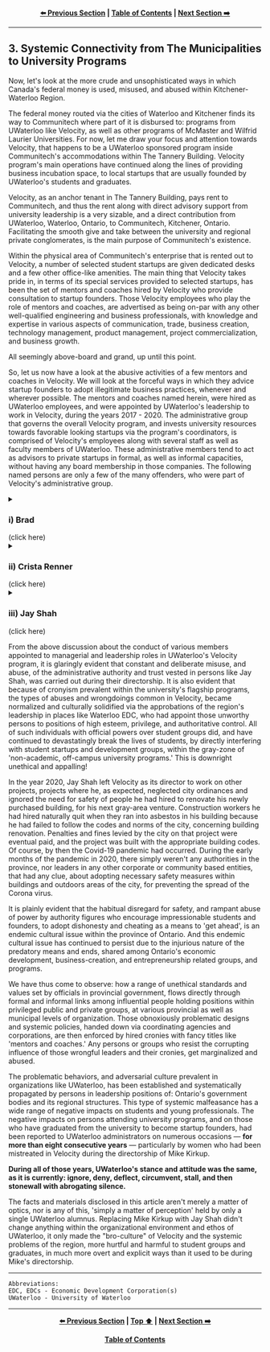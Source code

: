 <div align="center">
  
  **[:arrow_left: Previous Section][Prev] | [Table of Contents][TOC] | [Next Section :arrow_right:][Next]**
  
  [Prev]: ./02-00.md
  [Next]: ./04-00.md
  [TOC]: ./README.md#table-of-contents
  
</div>

---

## 3. Systemic Connectivity from The Municipalities to University Programs

Now, let's look at the more crude and unsophisticated ways in which Canada's federal money is used, misused, and abused within Kitchener-Waterloo Region. 

The federal money routed via the cities of Waterloo and Kitchener finds its way to Communitech where part of it is disbursed to: programs from UWaterloo like Velocity, as well as other programs of McMaster and Wilfrid Laurier Universities. For now, let me draw your focus and attention towards Velocity, that happens to be a UWaterloo sponsored program inside Communitech's accommodations within The Tannery Building. Velocity program's main operations have continued along the lines of providing business incubation space, to local startups that are usually founded by UWaterloo's students and graduates. 

Velocity, as an anchor tenant in The Tannery Building, pays rent to Communitech, and thus the rent along with direct advisory support from university leadership is a very sizable, and a direct contribution from UWaterloo, Waterloo, Ontario, to Communitech, Kitchener, Ontario. Facilitating the smooth give and take between the university and regional private conglomerates, is the main purpose of Communitech's existence. 

Within the physical area of Communitech's enterprise that is rented out to Velocity, a number of selected student startups are given dedicated desks and a few other office-like amenities. The main thing that Velocity takes pride in, in terms of its special services provided to selected startups, has been the set of mentors and coaches hired by Velocity who provide consultation to startup founders. Those Velocity employees who play the role of mentors and coaches, are advertised as being on-par with any other well-qualified engineering and business professionals, with knowledge and expertise in various aspects of communication, trade, business creation, technology management, product management, project commercialization, and business growth. 

All seemingly above-board and grand, up until this point. 

So, let us now have a look at the abusive activities of a few mentors and coaches in Velocity. We will look at the forceful ways in which they advice startup founders to adopt illegitimate business practices, whenever and wherever possible. The mentors and coaches named herein, were hired as UWaterloo employees, and were appointed by UWaterloo's leadership to work in Velocity, during the years 2017 - 2020. The administrative group that governs the overall Velocity program, and invests university resources towards favorable looking startups via the program's coordinators, is comprised of Velocity's employees along with several staff as well as faculty members of UWaterloo. These administrative members tend to act as advisors to private startups in formal, as well as informal capacities, without having any board membership in those companies. The following named persons are only a few of the many offenders, who were part of Velocity's administrative group. 

<details><summary><h3>i) Brad</h3> (click here)</summary>

I forgot his last name. But that's not important. Brad was an early employee of a company known as BufferBox, co-founded by Jay Shah. So when Jay Shah became the director of Velocity, Brad was appointed as a paid employee of Velocity, in the formal capacity of a business coach/mentor. So that's not cronyism, right? 

Any ways, Brad's job was to provide assistance to founders of startups incubated in Velocity, within the context of business challenges faced by those founders, and also to give the usual pep-talk to founders with business related catch-phrases, and buzzwords. 

- Brad was all about "the bro-culture", and loved to share business quotes from Twitter, which were utterly useless for most founders trying to work on their technology intensive business ventures. So, the male founders had come up with either of two ways, in dealing with the daily and weekly disturbances created by Brad. 

    - One was to ask him point blank, if he needed anything from us, and if he didn't, we would simply ask him to go away. 

    - The other way was to, "'shoot the hay' with Brad, as bros." 

        Some of the male founders had figured out that if they entertained Brad with some flattery about his chicken farm, for fifteen or twenty minutes, he would leave them alone for the rest of the week. Brad thought of himself as an 'entrepreneur' in the agriculture industry and poultry farming sector, because he loved his chicken farm and was able to supply 50 to 60 free-range eggs, to a few customers in and around Kitchener, once every two or three weeks. Each egg sold by Brad was more than $4.00 Canadian dollars, depending on the week's supply. Compared to the eggs sold in grocery stores that were $0.80 dollars each, and the ones in the Kitchener Farmers' Market that were $1.30 each; Brad had a nifty business operation going on, with his free-range chickens.  

- Brad was indeed super enthusiastic about providing a pep-talk to all startup founders whether they needed it or not but, he was far more enthusiastic about bullying women entrepreneurs. Each day, Brad would show up for an hour or two at Communitech, walk around like a pit-boss, and then re-assign the desks allocated to few female students of UWaterloo who were working out of Velocity. He would keep shuffling them around, for no reason what-so-ever.  

- Sadly, one of the female founders who used to have a desk next to us in Velocity, eventually got fed up with Brad taking her personal stuff and tossing it in some other corner of Velocity's co-working space, every other week. So, she simply quit and left Velocity.

</details>


<details><summary><h3>ii) Crista Renner</h3> (click here)</summary>

Crista was (is) a UWaterloo graduate, with a master's degree in "Peace and Conflict Studies" along with a focus on "Conflict Resolution." She was also a startup founder in the region at some point in her career. The conflict between Crista Renner as a mentor and my startup, which was a part of Velocity in 2017, went something like this — 

- Crista would come each week to our desk in Velocity, and talk to us about how my co-founder and I needed to be more 'scrappy.' The first two weeks Crista told us that, I didn't understand what it meant, so I didn't think much of it. During the third week Crista came by our desks, she was particularly cross with us, she spoke to us about how our business performance wasn't up to the expectation of Velocity mentors (herself and Brad) because we weren't 'scrappy' enough. So I asked her what we needed to scrap from our desk, or from our business model. To which she replied that we needed to be more *scrappy* with our customers and then she went away. 

- A few days later Crista again came to us, but this time to clarify what she had meant during previous conversations. I believe this was because I had spoken to Jay Shah (Velocity's in-charge and Director) that Crista's advice to us made no sense, and her constant badgering with meaningless instructions kept disrupting our daily workflow. So this time around, Crista explained to my co-workers and I, that she expected us to be "go-getters", and to be more 'scrappy.' When I asked her how were we supposed to be scrappy, she explained that we needed to acquire more customers by joining Facebook groups for persons living with Alzheimer's, and then after taking the personal contacts of people from those online groups, we were to cold-call each of them about our business offering. 

- At that point I became very irritated with Crista and told her that it was already illegal in Canada, to acquire private contact details of persons using phishing and stalking techniques. She said that it wasn't illegal to secretly get private information of people by joining their Facebook groups. She also said that *if we didn't show the initiative to be more aggressive and 'scrappy' in our customer acquisition strategy, then it meant that we were too soft, and that we did not deserve to be in Velocity.* 

- As annoyed as I was from hearing that word again (scrappy); I couldn't do anything about it at that moment. So I politely told Crista that we would continue to do our work in accordance with our business standards, and with the necessary respect that our customers deserved, even if it meant leaving Velocity for good. 

- It was evident that Crista was merely regurgitating the phrase about being scrappy, which was embedded in her by her coaches and mentors from the region. 

- When that 'tough conversation' with Crista was finally over, and after she returned to her office, I looked up the word, "scrappy person." It means, 

    >"a person who is ready and willing for a fight; a brawler." 

    This made much less sense to me back then, compared to what I had thought it meant, because it made me wonder why were my co-founder and I expected to be like brawlers — with elderly clients who have Alzheimer's! For quite a few minutes that day, I wondered, "why would anybody want to get 'scrappy' with elderly caregivers of people living with dementia?" 
    
    The elderly spouse and adult children of people with severe memory challenges were our main point of contact for a client, and they were also the primary end-users of our startup services. They were already physically and financially worn thin due to stresses of caring for their terminally ill family member. Why would anybody want to add to their troubles by getting scruffy with them like a cheap used-car salesman, or a petty pickpocket in a dark alley? 

- Was there some kind of a communication gap between Crista Renner, and my team, during those weekly conversations? Was there a misunderstanding? No. 

>It is no mistake when a person with authority repeatedly instructs you to do illegal things with threats of doing harm to you for not obeying. 

The type of repeated hostile behavior demonstrated by Crista Renner, in strongly inducing other people to do unethical or illegal things, is a habitual violation committed by those who have gotten accustomed to abusing their position of authority with impunity. Such violators know perfectly well that 'the establishment' they are a part of, will come to their rescue and protect them, regardless of the abuses they commit, as long as they remain 'loyal' to the establishment's culture of exploiting the confidence of unassuming people entrusted to their care. 

</details>


<details><summary><h3>iii) Jay Shah</h3> (click here)</summary>

Jay's main qualifications appear to come from his experience as a co-founder of BufferBox, where Brad worked along with Jay as his right-hand man. 

As retold by Jay during a public talk given by him in Communitech: he was personally responsible and instrumental, in securing a multi-million dollar exit from BufferBox, by being the key person who promised bomb-detection systems within his company's lock-boxes, to Amazon Inc., which then acquired his company. 

BufferBox had a kiosk interface for lockers with a digital key in the form of a one time password, that was messaged to the registered mobile phone of its subscribing customers. But, BufferBox's physical drop-off sites out on the street, in various cities where the kiosk-lockers were located, were unmanned and not monitored like the P.O.Box lockers in post offices. So, during negotiations on the acquisition term sheet offered by Amazon Inc., when an Amazon executive asked about hazardous or dangerous things being mailed to a BufferBox site, Jay simply lied to the Amazon exec saying that each BufferBox locker was going to have *bomb-detectors, which were already being tested with some success.* Saying this lie, then got them the multi-million dollar buy-out deal, as publicly admitted (bragged) by him during that talk. The talk was given during a set of events promoted by Communitech for introducing Jay Shah as the new director of Velocity. During those years, Jay also simultaneously held board memberships in various organizations in the Kitchener-Waterloo Region, like the Waterloo EDC.

The following are a series of interactions that my startup team and I had with Jay, during the year 2017-2018:

- A week following the latest incident about my co-founder and I refusing to get 'scrappy' with potential customers, our startup moved to a different part of Velocity, which had different mentors and coaches. But when I had taken up the issue of being repeatedly and forcefully prodded to steal private data of vulnerable people via Facebook groups, I was told by Jay that he didn't see anything wrong with it. He added that it was not unethical for Crista Renner to keep insisting for us to follow her advice because she was a knowledgeable and seasoned expert, in the field of business creation. I had disagreed with Jay on those points, and had asked that the issue of "being forcibly told to perform unethical deeds against vulnerable people with threats of being removed from Velocity for not complying with the forced suggestions," be reported to UWaterloo's office of human resources, and to its ethics committee. At that point in our discussion, I was told by Jay that he couldn't do so because "UWaterloo policies did not apply to Velocity, for it was not on campus property." 

- I then discussed with Jay that Velocity was a UWaterloo program that existed mainly because of the university's approbations, funding, and managerial support. Velocity even used (and still uses) the official "University of Waterloo Logo" in all of its communications, as well as on the walls of the area designated and known as, "The Pit in The Tannery Building," which was exclusively rented out to Velocity. All of those facts properly indicated that Velocity would have to be under UWaterloo's supervision and governance policies, regarding ethical treatment of human beings, including students and graduates. Jay then reiterated the same excuse, about Velocity being under the physical premises of Communitech, which was a part of the City of Kitchener through funding from its municipal groups, and therefore, Velocity did not need to be held accountable to the codes of conduct of its parent university. Jay also added that because there was no code of conduct violations, or any kind of an ethical violations from his perspective, there was no harm and no foul done by Velocity employees against any of the student groups or startups. It also turned out that there was no written "code of conduct" followed by Velocity during that year in 2017.
    
- **The harm done to UWaterloo students and graduates like ourselves, was very clear and overt:** Our peace and business operations along with that of many other student founders, especially of women founders, was constantly and intentionally disrupted by bullying and forceful threats of eviction from Velocity, if we did not obey the instructions of Velocity employees to carry out unethical and illegitimate business activities. 

- All of the above-mentioned errors and harms impacting startup founders, were entirely preventable. However, Velocity simply never had a formal code of conduct or a set of proper ethical values, that were formally shard among its members, since its inception. Velocity as a university program, was created around the year 2008-2009, within UWaterloo, by the university's student and faculty members. So in a way, one may conceive that there was no foul committed by Velocity employees with respect to a non-existing set of codes and norms, for ethical and equitable treatment of persons impacted by its activities. But, that would still be a farce!

</details>

From the above discussion about the conduct of various members appointed to managerial and leadership roles in UWaterloo's Velocity program, it is glaringly evident that constant and deliberate misuse, and abuse, of the administrative authority and trust vested in persons like Jay Shah, was carried out during their directorship. It is also evident that because of cronyism prevalent within the university's flagship programs, the types of abuses and wrongdoings common in Velocity, became normalized and culturally solidified via the approbations of the region's leadership in places like Waterloo EDC, who had appoint those unworthy persons to positions of high esteem, privilege, and authoritative control. All of such individuals with official powers over student groups did, and have continued to devastatingly break the lives of students, by directly interfering with student startups and development groups, within the gray-zone of 'non-academic, off-campus university programs.' This is downright unethical and appalling! 

In the year 2020, Jay Shah left Velocity as its director to work on other projects, projects where he, as expected, neglected city ordinances and ignored the need for safety of people he had hired to renovate his newly purchased building, for his next gray-area venture. Construction workers he had hired naturally quit when they ran into asbestos in his building because he had failed to follow the codes and norms of the city, concerning building renovation. Penalties and fines levied by the city on that project were eventual paid, and the project was built with the appropriate building codes. Of course, by then the Covid-19 pandemic had occurred. During the early months of the pandemic in 2020, there simply weren't any authorities in the province, nor leaders in any other corporate or community based entities, that had any clue, about adopting necessary safety measures within buildings and outdoors areas of the city, for preventing the spread of the Corona virus. 

It is plainly evident that the habitual disregard for safety, and rampant abuse of power by authority figures who encourage impressionable students and founders, to adopt dishonesty and cheating as a means to 'get ahead', is an endemic cultural issue within the province of Ontario. And this endemic cultural issue has continued to persist due to the injurious nature of the predatory means and ends, shared among Ontario's economic development, business-creation, and entrepreneurship related groups, and programs. 

We have thus come to observe: how a range of unethical standards and values set by officials in provincial government, flows directly through formal and informal links among influential people holding positions within privileged public and private groups, at various provincial as well as municipal levels of organization. Those obnoxiously problematic designs and systemic policies, handed down via coordinating agencies and corporations, are then enforced by hired cronies with fancy titles like 'mentors and coaches.' Any persons or groups who resist the corrupting influence of those wrongful leaders and their cronies, get marginalized and abused. 

The problematic behaviors, and adversarial culture prevalent in organizations like UWaterloo, has been established  and systematically propagated by persons in leadership positions of: Ontario's government bodies and its regional structures. This type of systemic malfeasance has a wide range of negative impacts on students and young professionals. The negative impacts on persons attending university programs, and on those who have graduated from the university to become startup founders, had been reported to UWaterloo administrators on numerous occasions — **for more than eight consecutive years** — particularly by women who had been mistreated in Velocity during the directorship of Mike Kirkup. 

**During all of those years, UWaterloo's stance and attitude was the same, as it is currently: ignore, deny, deflect, circumvent, stall, and then stonewall with abrogating silence.** 

The facts and materials disclosed in this article aren't merely a matter of optics, nor is any of this, 'simply a matter of perception' held by only a single UWaterloo alumnus. Replacing Mike Kirkup with Jay Shah didn't change anything within the organizational environment and ethos of UWaterloo, it only made the "bro-culture" of Velocity and the systemic problems of the region, more hurtful and harmful to student groups and graduates, in much more overt and explicit ways than it used to be during Mike's directorship. 

---

```
Abbreviations:
EDC, EDCs - Economic Development Corporation(s)
UWaterloo - University of Waterloo
```

---
<div align="center">
  
  **[:arrow_left: Previous Section][Prev] | [Top :arrow_up:][Top] | [Next Section :arrow_right:][Next]** 
  
  **[Table of Contents][TOC]**

  [Prev]: ./02-00.md
  [Top]: ./03-00.md#3-systemic-connectivity-from-the-municipalities-to-university-programs
  [Next]: ./04-00.md
  [TOC]: ./README.md#table-of-contents
  
</div>